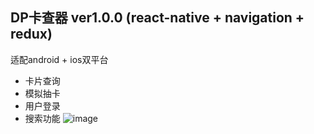 ## DP卡查器 ver1.0.0 (react-native + navigation + redux)

适配android + ios双平台

* 卡片查询
* 模拟抽卡
* 用户登录
* 搜索功能
![image](https://github.com/suda077/DP2/tree/master/src/images/show/draw_ios.gif)
